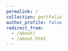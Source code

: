 ```yaml
---
permalink: /
collection: portfolio
author_profile: false
redirect_from: 
  - /about/
  - /about.html
---
```

